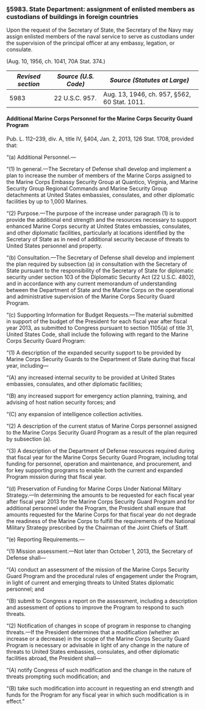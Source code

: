 ### §5983. State Department: assignment of enlisted members as custodians of buildings in foreign countries ###

Upon the request of the Secretary of State, the Secretary of the Navy may assign enlisted members of the naval service to serve as custodians under the supervision of the principal officer at any embassy, legation, or consulate.

(Aug. 10, 1956, ch. 1041, 70A Stat. 374.)

|*Revised section*|*Source (U.S. Code)*|        *Source (Statutes at Large)*        |
|-----------------|--------------------|--------------------------------------------|
|      5983       |   22 U.S.C. 957.   |Aug. 13, 1946, ch. 957, §562, 60 Stat. 1011.|

#### Additional Marine Corps Personnel for the Marine Corps Security Guard Program ####

Pub. L. 112–239, div. A, title IV, §404, Jan. 2, 2013, 126 Stat. 1708, provided that:

“(a) Additional Personnel.—

“(1) In general.—The Secretary of Defense shall develop and implement a plan to increase the number of members of the Marine Corps assigned to the Marine Corps Embassy Security Group at Quantico, Virginia, and Marine Security Group Regional Commands and Marine Security Group detachments at United States embassies, consulates, and other diplomatic facilities by up to 1,000 Marines.

“(2) Purpose.—The purpose of the increase under paragraph (1) is to provide the additional end strength and the resources necessary to support enhanced Marine Corps security at United States embassies, consulates, and other diplomatic facilities, particularly at locations identified by the Secretary of State as in need of additional security because of threats to United States personnel and property.

“(b) Consultation.—The Secretary of Defense shall develop and implement the plan required by subsection (a) in consultation with the Secretary of State pursuant to the responsibility of the Secretary of State for diplomatic security under section 103 of the Diplomatic Security Act (22 U.S.C. 4802), and in accordance with any current memorandum of understanding between the Department of State and the Marine Corps on the operational and administrative supervision of the Marine Corps Security Guard Program.

“(c) Supporting Information for Budget Requests.—The material submitted in support of the budget of the President for each fiscal year after fiscal year 2013, as submitted to Congress pursuant to section 1105(a) of title 31, United States Code, shall include the following with regard to the Marine Corps Security Guard Program:

“(1) A description of the expanded security support to be provided by Marine Corps Security Guards to the Department of State during that fiscal year, including—

“(A) any increased internal security to be provided at United States embassies, consulates, and other diplomatic facilities;

“(B) any increased support for emergency action planning, training, and advising of host nation security forces; and

“(C) any expansion of intelligence collection activities.

“(2) A description of the current status of Marine Corps personnel assigned to the Marine Corps Security Guard Program as a result of the plan required by subsection (a).

“(3) A description of the Department of Defense resources required during that fiscal year for the Marine Corps Security Guard Program, including total funding for personnel, operation and maintenance, and procurement, and for key supporting programs to enable both the current and expanded Program mission during that fiscal year.

“(d) Preservation of Funding for Marine Corps Under National Military Strategy.—In determining the amounts to be requested for each fiscal year after fiscal year 2013 for the Marine Corps Security Guard Program and for additional personnel under the Program, the President shall ensure that amounts requested for the Marine Corps for that fiscal year do not degrade the readiness of the Marine Corps to fulfill the requirements of the National Military Strategy prescribed by the Chairman of the Joint Chiefs of Staff.

“(e) Reporting Requirements.—

“(1) Mission assessment.—Not later than October 1, 2013, the Secretary of Defense shall—

“(A) conduct an assessment of the mission of the Marine Corps Security Guard Program and the procedural rules of engagement under the Program, in light of current and emerging threats to United States diplomatic personnel; and

“(B) submit to Congress a report on the assessment, including a description and assessment of options to improve the Program to respond to such threats.

“(2) Notification of changes in scope of program in response to changing threats.—If the President determines that a modification (whether an increase or a decrease) in the scope of the Marine Corps Security Guard Program is necessary or advisable in light of any change in the nature of threats to United States embassies, consulates, and other diplomatic facilities abroad, the President shall—

“(A) notify Congress of such modification and the change in the nature of threats prompting such modification; and

“(B) take such modification into account in requesting an end strength and funds for the Program for any fiscal year in which such modification is in effect.”
